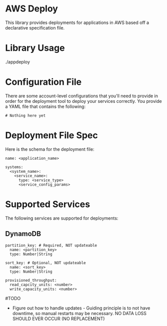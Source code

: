 # AWS Deploy
This library provides deployments for applications in AWS based off a declarative specification file.

# Library Usage
./appdeploy

# Configuration File
There are some account-level configurations that you'll need to provide in order for the deployment tool to
deploy your services correctly. You provide a YAML file that contains the following:
```
# Nothing here yet
```

# Deployment File Spec
Here is the schema for the deployment file:
```
name: <application_name>

systems:
  <system_name>:
    <service_name>:
      type: <service_type>
      <service_config_params>
```

# Supported Services
The following services are supported for deployments:

## DynamoDB
```
partition_key: # Required, NOT updateable
  name: <partition_key>
  type: Number|String

sort_key: # Optional, NOT updateable
  name: <sort_key> 
  type: Number|String

provisioned_throughput:
  read_capcity_units: <number>
  write_capacity_units: <number>
```

#TODO 
* Figure out how to handle updates - Guiding principle is to not have downtime, so manual restarts may be necessary. NO DATA LOSS SHOULD EVER OCCUR (NO REPLACEMENT)
